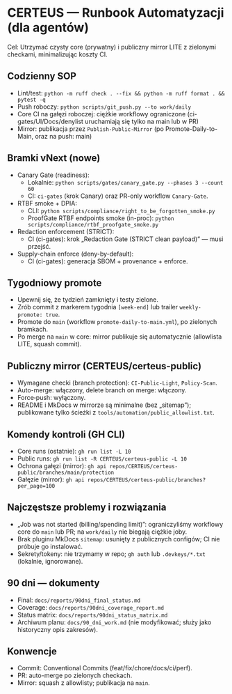 # CERTEUS — Runbook Automatyzacji (dla agentów)

Cel: Utrzymać czysty core (prywatny) i publiczny mirror LITE z zielonymi checkami, minimalizując koszty CI.

## Codzienny SOP
- Lint/test: `python -m ruff check . --fix && python -m ruff format . && pytest -q`
- Push roboczy: `python scripts/git_push.py --to work/daily`
- Core CI na gałęzi roboczej: ciężkie workflowy ograniczone (ci-gates/UI/Docs/denylist uruchamiają się tylko na main lub w PR)
- Mirror: publikacja przez `Publish-Public-Mirror` (po Promote-Daily-to-Main, oraz na push: main)

## Bramki vNext (nowe)
- Canary Gate (readiness):
  - Lokalnie: `python scripts/gates/canary_gate.py --phases 3 --count 60`
  - CI: `ci-gates` (krok Canary) oraz PR-only workflow `Canary-Gate`.
- RTBF smoke + DPIA:
  - CLI: `python scripts/compliance/right_to_be_forgotten_smoke.py`
  - ProofGate RTBF endpoints smoke (in-proc): `python scripts/compliance/rtbf_proofgate_smoke.py`
- Redaction enforcement (STRICT):
  - CI (ci-gates): krok „Redaction Gate (STRICT clean payload)” — musi przejść.
- Supply-chain enforce (deny-by-default):
  - CI (ci-gates): generacja SBOM + provenance + enforce.

## Tygodniowy promote
- Upewnij się, że tydzień zamknięty i testy zielone.
- Zrób commit z markerem tygodnia `[week-end]` lub trailer `weekly-promote: true`.
- Promote do `main` (workflow `promote-daily-to-main.yml`), po zielonych bramkach.
- Po merge na `main` w core: mirror publikuje się automatycznie (allowlista LITE, squash commit).

## Publiczny mirror (CERTEUS/certeus-public)
- Wymagane checki (branch protection): `CI-Public-Light`, `Policy-Scan`.
- Auto-merge: włączony, delete branch on merge: włączony.
- Force‑push: wyłączony.
- README i MkDocs w mirrorze są minimalne (bez „sitemap”); publikowane tylko ścieżki z `tools/automation/public_allowlist.txt`.

## Komendy kontroli (GH CLI)
- Core runs (ostatnie): `gh run list -L 10`
- Public runs: `gh run list -R CERTEUS/certeus-public -L 10`
- Ochrona gałęzi (mirror): `gh api repos/CERTEUS/certeus-public/branches/main/protection`
- Gałęzie (mirror): `gh api repos/CERTEUS/certeus-public/branches?per_page=100`

## Najczęstsze problemy i rozwiązania
- „Job was not started (billing/spending limit)”: ograniczyliśmy workflowy core do `main` lub PR; na `work/daily` nie biegają ciężkie joby.
- Brak pluginu MkDocs `sitemap`: usunięty z publicznych configów; CI nie próbuje go instalować.
- Sekrety/tokeny: nie trzymamy w repo; `gh auth` lub `.devkeys/*.txt` (lokalnie, ignorowane).

## 90 dni — dokumenty
- Final: `docs/reports/90dni_final_status.md`
- Coverage: `docs/reports/90dni_coverage_report.md`
- Status matrix: `docs/reports/90dni_status_matrix.md`
- Archiwum planu: `docs/90_dni_work.md` (nie modyfikować; służy jako historyczny opis zakresów).

## Konwencje
- Commit: Conventional Commits (feat/fix/chore/docs/ci/perf).
- PR: auto-merge po zielonych checkach.
- Mirror: squash z allowlisty; publikacja na `main`.
